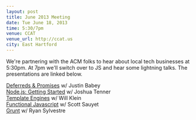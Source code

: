 ```yaml
---
layout: post
title: June 2013 Meeting
date: Tue June 18, 2013
time: 5:30/7pm
venue: CCAT
venue_url: http://ccat.us
city: East Hartford
---
```


We're partnering with the ACM folks to hear about local tech businesses at 5:30pm.
At 7pm we'll switch over to JS and hear some lightning talks.
The presentations are linked below.

[Deferreds & Promises](http://justinbabey.com/presentations/jsDeferreds.html) w/ Justin Babey  
[Node.js: Getting Started](http://slid.es/jtenner/nodejs-getting-started) w/ Joshua Tenner  
[Template Engines](http://slid.es/willklein/template-engines-in-5-minutes) w/ Will Klein  
[Functional Javascript](http://scott.sauyet.com/Javascript/Talk/Compose/) w/ Scott Sauyet  
[Grunt](http://gruntjs.com) w/ Ryan Sylvestre
